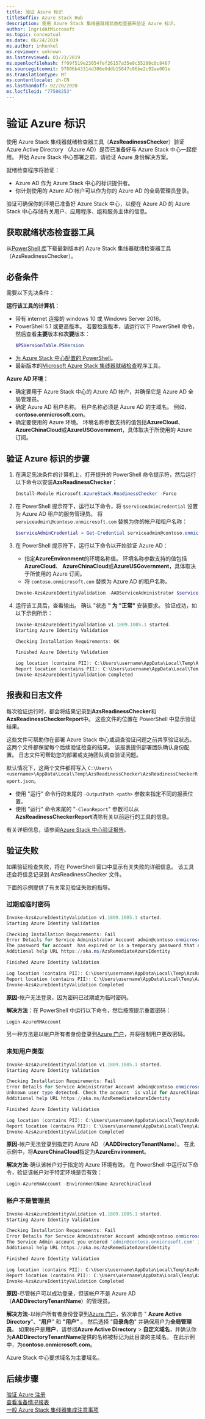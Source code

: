 ```yaml
---
title: 验证 Azure 标识
titleSuffix: Azure Stack Hub
description: 使用 Azure Stack 集线器就绪状态检查器来验证 Azure 标识。
author: IngridAtMicrosoft
ms.topic: conceptual
ms.date: 06/24/2019
ms.author: inhenkel
ms.reviewer: unknown
ms.lastreviewed: 03/23/2019
ms.openlocfilehash: ff09f519e23054fef26157a35e0c55200c0c8467
ms.sourcegitcommit: 97806b43314d306e0ddb15847c86be2c92ae001e
ms.translationtype: MT
ms.contentlocale: zh-CN
ms.lasthandoff: 02/20/2020
ms.locfileid: "77508253"
---
```

# <a name="validate-azure-identity"></a>验证 Azure 标识

使用 Azure Stack 集线器就绪检查器工具（**AzsReadinessChecker**）验证 Azure Active Directory （Azure AD）是否已准备好与 Azure Stack 中心一起使用。 开始 Azure Stack 中心部署之前，请验证 Azure 身份解决方案。  

就绪检查程序将验证：

- Azure AD 作为 Azure Stack 中心的标识提供者。
- 你计划使用的 Azure AD 帐户可以作为你的 Azure AD 的全局管理员登录。

验证可确保你的环境已准备好 Azure Stack 中心，以便在 Azure AD 的 Azure Stack 中心存储有关用户、应用程序、组和服务主体的信息。

## <a name="get-the-readiness-checker-tool"></a>获取就绪状态检查器工具

从[PowerShell 库](https://aka.ms/AzsReadinessChecker)下载最新版本的 Azure Stack 集线器就绪检查器工具（AzsReadinessChecker）。  

## <a name="prerequisites"></a>必备条件

需要以下先决条件：

**运行该工具的计算机：**

- 带有 internet 连接的 windows 10 或 Windows Server 2016。
- PowerShell 5.1 或更高版本。 若要检查版本，请运行以下 PowerShell 命令，然后查看**主要**版本和**次要**版本：  
  ```powershell
  $PSVersionTable.PSVersion
  ```
- [为 Azure Stack 中心配置的 PowerShell](azure-stack-powershell-install.md)。
- 最新版本的[Microsoft Azure Stack 集线器就绪检查](https://aka.ms/AzsReadinessChecker)程序工具。

**Azure AD 环境：**

- 确定要用于 Azure Stack 中心的 Azure AD 帐户，并确保它是 Azure AD 全局管理员。
- 确定 Azure AD 租户名称。 租户名称必须是 Azure AD 的主域名。 例如， **contoso.onmicrosoft.com**。
- 确定要使用的 Azure 环境。 环境名称参数支持的值包括**AzureCloud**、 **AzureChinaCloud**或**AzureUSGovernment**，具体取决于所使用的 Azure 订阅。

## <a name="steps-to-validate-azure-identity"></a>验证 Azure 标识的步骤

1. 在满足先决条件的计算机上，打开提升的 PowerShell 命令提示符，然后运行以下命令以安装**AzsReadinessChecker**：  

   ```powershell
   Install-Module Microsoft.AzureStack.ReadinessChecker -Force
   ```

2. 在 PowerShell 提示符下，运行以下命令，将 `$serviceAdminCredential` 设置为 Azure AD 租户的服务管理员。  将 `serviceadmin\@contoso.onmicrosoft.com` 替换为你的帐户和租户名称：

   ```powershell
   $serviceAdminCredential = Get-Credential serviceadmin@contoso.onmicrosoft.com -Message "Enter credentials for service administrator of Azure Active Directory tenant"
   ```

3. 在 PowerShell 提示符下，运行以下命令以开始验证 Azure AD：

   - 指定**AzureEnvironment**的环境名称值。 环境名称参数支持的值包括**AzureCloud**、 **AzureChinaCloud**或**AzureUSGovernment**，具体取决于所使用的 Azure 订阅。
   - 将 `contoso.onmicrosoft.com` 替换为 Azure AD 的租户名称。

   ```powershell
   Invoke-AzsAzureIdentityValidation -AADServiceAdministrator $serviceAdminCredential -AzureEnvironment <environment name> -AADDirectoryTenantName contoso.onmicrosoft.com
   ```

4. 运行该工具后，查看输出。 确认 "状态 **" 为 "正常"** 安装要求。 验证成功，如以下示例所示：

   ```powershell
   Invoke-AzsAzureIdentityValidation v1.1809.1005.1 started.
   Starting Azure Identity Validation

   Checking Installation Requirements: OK

   Finished Azure Identity Validation

   Log location (contains PII): C:\Users\username\AppData\Local\Temp\AzsReadinessChecker\AzsReadinessChecker.log
   Report location (contains PII): C:\Users\username\AppData\Local\Temp\AzsReadinessChecker\AzsReadinessCheckerReport.json
   Invoke-AzsAzureIdentityValidation Completed
   ```

## <a name="report-and-log-file"></a>报表和日志文件

每次验证运行时，都会将结果记录到**AzsReadinessChecker**和**AzsReadinessCheckerReport**中。 这些文件的位置在 PowerShell 中显示验证结果。

这些文件可帮助你在部署 Azure Stack 中心或调查验证问题之前共享验证状态。 这两个文件都保留每个后续验证检查的结果。 该报表提供部署团队确认身份配置。 日志文件可帮助您的部署或支持团队调查验证问题。

默认情况下，这两个文件都将写入 `C:\Users\<username>\AppData\Local\Temp\AzsReadinessChecker\AzsReadinessCheckerReport.json`。  

- 使用 "运行" 命令行的末尾的 `-OutputPath <path>` 参数来指定不同的报表位置。
- 使用 "运行" 命令末尾的 "`-CleanReport`" 参数可以从**AzsReadinessCheckerReport**清除有关以前运行的工具的信息。

有关详细信息，请参阅[Azure Stack 中心验证报告](azure-stack-validation-report.md)。

## <a name="validation-failures"></a>验证失败

如果验证检查失败，将在 PowerShell 窗口中显示有关失败的详细信息。 该工具还会将信息记录到 AzsReadinessChecker 文件。

下面的示例提供了有关常见验证失败的指导。

### <a name="expired-or-temporary-password"></a>过期或临时密码

```powershell
Invoke-AzsAzureIdentityValidation v1.1809.1005.1 started.
Starting Azure Identity Validation

Checking Installation Requirements: Fail
Error Details for Service Administrator Account admin@contoso.onmicrosoft.com
The password for account  has expired or is a temporary password that needs to be reset before continuing. Run Login-AzureRMAccount, login with  credentials and follow the prompts to reset.
Additional help URL https://aka.ms/AzsRemediateAzureIdentity

Finished Azure Identity Validation

Log location (contains PII): C:\Users\username\AppData\Local\Temp\AzsReadinessChecker\AzsReadinessChecker.log
Report location (contains PII): C:\Users\username\AppData\Local\Temp\AzsReadinessChecker\AzsReadinessCheckerReport.json
Invoke-AzsAzureIdentityValidation Completed
```

**原因**-帐户无法登录，因为密码已过期或为临时密码。

**解决方法**：在 PowerShell 中运行以下命令，然后按照提示重置密码：

```powershell
Login-AzureRMAccount
```

另一种方法是以帐户所有者身份登录到[Azure 门户](https://portal.azure.com)，并将强制用户更改密码。

### <a name="unknown-user-type"></a>未知用户类型 
 
```powershell
Invoke-AzsAzureIdentityValidation v1.1809.1005.1 started.
Starting Azure Identity Validation

Checking Installation Requirements: Fail
Error Details for Service Administrator Account admin@contoso.onmicrosoft.com
Unknown user type detected. Check the account  is valid for AzureChinaCloud
Additional help URL https://aka.ms/AzsRemediateAzureIdentity

Finished Azure Identity Validation

Log location (contains PII): C:\Users\username\AppData\Local\Temp\AzsReadinessChecker\AzsReadinessChecker.log
Report location (contains PII): C:\Users\username\AppData\Local\Temp\AzsReadinessChecker\AzsReadinessCheckerReport.json
Invoke-AzsAzureIdentityValidation Completed
```

**原因**-帐户无法登录到指定的 Azure AD （**AADDirectoryTenantName**）。 在此示例中，将**AzureChinaCloud**指定为**AzureEnvironment**。

**解决方法**-确认该帐户对于指定的 Azure 环境有效。 在 PowerShell 中运行以下命令，验证该帐户对于特定环境是否有效：

```powershell
Login-AzureRmAccount -EnvironmentName AzureChinaCloud
```

### <a name="account-is-not-an-administrator"></a>帐户不是管理员

```powershell
Invoke-AzsAzureIdentityValidation v1.1809.1005.1 started.
Starting Azure Identity Validation

Checking Installation Requirements: Fail
Error Details for Service Administrator Account admin@contoso.onmicrosoft.com
The Service Admin account you entered 'admin@contoso.onmicrosoft.com' is not an administrator of the Azure Active Directory tenant 'contoso.onmicrosoft.com'.
Additional help URL https://aka.ms/AzsRemediateAzureIdentity

Finished Azure Identity Validation

Log location (contains PII): C:\Users\username\AppData\Local\Temp\AzsReadinessChecker\AzsReadinessChecker.log
Report location (contains PII): C:\Users\username\AppData\Local\Temp\AzsReadinessChecker\AzsReadinessCheckerReport.json
Invoke-AzsAzureIdentityValidation Completed
```

**原因**-尽管帐户可以成功登录，但该帐户不是 Azure AD （**AADDirectoryTenantName**）的管理员。  

**解决方法**-以帐户所有者身份登录到[Azure 门户](https://portal.azure.com)，依次单击 " **Azure Active Directory**"、"**用户**" 和 **"用户"** 。 然后选择 "**目录角色**" 并确保用户为**全局管理员**。 如果帐户是**用户**，请参阅**Azure Active Directory** > **自定义域名**，并确认你为**AADDirectoryTenantName**提供的名称被标记为此目录的主域名。 在此示例中，为**contoso.onmicrosoft.com**。

Azure Stack 中心要求域名为主要域名。

## <a name="next-steps"></a>后续步骤

[验证 Azure 注册](azure-stack-validate-registration.md)  
[查看准备情况报表](azure-stack-validation-report.md)  
[一般 Azure Stack 集线器集成注意事项](azure-stack-datacenter-integration.md)  
